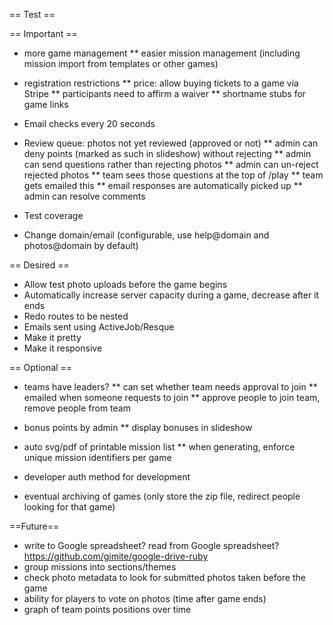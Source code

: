 == Test ==

== Important ==
* more game management
** easier mission management (including mission import from templates or other games)

* registration restrictions
** price: allow buying tickets to a game via Stripe
** participants need to affirm a waiver
** shortname stubs for game links

* Email checks every 20 seconds

* Review queue: photos not yet reviewed (approved or not)
** admin can deny points (marked as such in slideshow) without rejecting
** admin can send questions rather than rejecting photos
** admin can un-reject rejected photos
** team sees those questions at the top of /play
** team gets emailed this
** email responses are automatically picked up
** admin can resolve comments

* Test coverage

* Change domain/email (configurable, use help@domain and photos@domain by default)

== Desired ==
* Allow test photo uploads before the game begins
* Automatically increase server capacity during a game, decrease after it ends
* Redo routes to be nested
* Emails sent using ActiveJob/Resque
* Make it pretty
* Make it responsive

== Optional ==
* teams have leaders?
** can set whether team needs approval to join
** emailed when someone requests to join
** approve people to join team, remove people from team

* bonus points by admin
** display bonuses in slideshow
* auto svg/pdf of printable mission list
** when generating, enforce unique mission identifiers per game
* developer auth method for development
* eventual archiving of games (only store the zip file, redirect people looking for that game)

==Future==
* write to Google spreadsheet? read from Google spreadsheet? https://github.com/gimite/google-drive-ruby
* group missions into sections/themes
* check photo metadata to look for submitted photos taken before the game
* ability for players to vote on photos (time after game ends)
* graph of team points positions over time